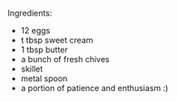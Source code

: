 Ingredients:

- 12 eggs
- t tbsp sweet cream
- 1 tbsp butter
- a bunch of fresh chives
- skillet
- metal spoon
- a portion of patience and enthusiasm
:)
